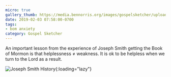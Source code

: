 ```yaml
---
micro: true
gallery_thumb: https://media.bennorris.org/images/gospelsketcher/uploads/2019/e6617d6b26.jpg
date: 2019-02-03 07:58:00-0700
tags:
- bom anxiety
category: Gospel Sketcher
---
```


An important lesson from the experience of Joseph Smith getting the Book of Mormon is that helplessness ≠ weakness. It is ok to be helpless when we turn to the Lord as a result.

![Joseph Smith History](https://media.bennorris.org/images/gospelsketcher/uploads/2019/e6617d6b26.jpg){:loading="lazy"}